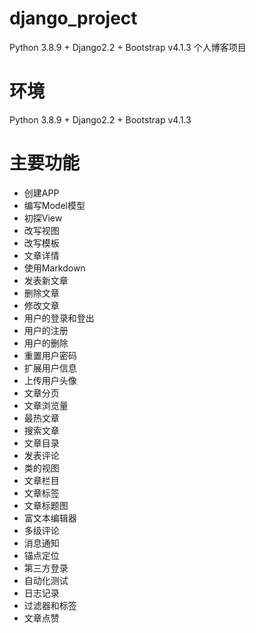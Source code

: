 # django_project
Python 3.8.9 + Django2.2 + Bootstrap v4.1.3 个人博客项目

# 环境 
Python 3.8.9 + Django2.2 + Bootstrap v4.1.3 

# 主要功能

* 创建APP
* 编写Model模型
* 初探View
* 改写视图
* 改写模板
* 文章详情
* 使用Markdown
* 发表新文章
* 删除文章
* 修改文章
* 用户的登录和登出
* 用户的注册
* 用户的删除
* 重置用户密码
* 扩展用户信息
* 上传用户头像
* 文章分页
* 文章浏览量
* 最热文章
* 搜索文章
* 文章目录
* 发表评论
* 类的视图
* 文章栏目
* 文章标签
* 文章标题图
* 富文本编辑器
* 多级评论
* 消息通知
* 锚点定位
* 第三方登录
* 自动化测试
* 日志记录
* 过滤器和标签
* 文章点赞
